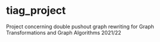 # tiag_project
Project concerning double pushout graph rewriting for Graph Transformations and Graph Algorithms 2021/22
